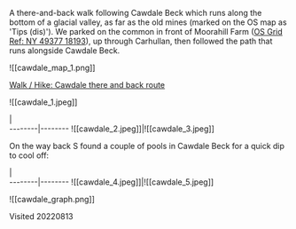 A there-and-back walk following Cawdale Beck which runs along the bottom of a glacial valley, as far as the old mines (marked on the OS map as 'Tips (dis)'). We parked on the common in front of Moorahill Farm ([OS Grid Ref: NY 49377 18193](https://explore.osmaps.com/?lat=54.556438&lon=-2.784259&zoom=15.5721)), up through Carhullan, then followed the path that runs alongside Cawdale Beck.

![[cawdale_map_1.png]]

[Walk / Hike: Cawdale there and back route](https://explore.osmaps.com/route/13519618/cawdale-there-and-back?lat=54.553514&lon=-2.810144&zoom=14.1004&overlays=&style=Leisure&type=2d&placesCategory=)

![[cawdale_1.jpeg]]

   |   
   --------|--------
   ![[cawdale_2.jpeg]]|![[cawdale_3.jpeg]]

On the way back S found a couple of pools in Cawdale Beck for a quick dip to cool off:

   |   
   --------|--------
   ![[cawdale_4.jpeg]]|![[cawdale_5.jpeg]]
   
![[cawdale_graph.png]]

Visited 20220813